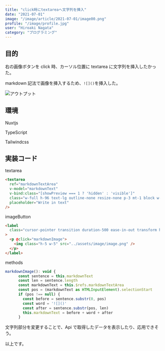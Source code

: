 ```yaml
---
title: "click時にtextareaへ文字列を挿入"
date: "2021-07-01"
image: "/image/article/2021-07-01/image00.png"
profile: "/image/profile.jpg"
user: "Hiroaki Nagata"
category: "プログラミング"
---
```


## 目的

右の画像ボタンを click 時、カーソル位置に textarea に文字列を挿入したかった。

markdown 記法で画像を挿入するため、`![]()`を挿入した。

![アウトプット](/image/article/2021-07-01/image01.png)

## 環境

Nuxtjs

TypeScript

Tailwindcss

## 実装コード

textarea

```html
<textarea
  ref="markdownTextArea"
  v-model="markdownText"
  v-bind:class="[showPreview === 1 ? 'hidden' : 'visible']"
  class="w-full h-96 text-lg outline-none resize-none p-3 mt-1 block w-full rounded-md border-gray-300 shadow-sm focus:border-indigo-300 focus:ring focus:ring-indigo-200 focus:ring-opacity-50"
  placeholder="Write in text"
/>
```

imageButton

```html
<label
  class="cursor-pointer transition duration-500 ease-in-out transform hover:-translate-y-1 hover:scale-110 m-5 flex items-center justify-center rounded-full h-10 w-10 bg-white focus:outline-none"
>
  <p @click="markdownImage">
    <img class="h-5 w-5" src="../assets/image/image.png" />
  </p>
</label>
```

methods

```javascript
markdownImage(): void {
      const sentence = this.markdownText
      const len = sentence.length
      const markdownText = this.$refs.markdownTextArea
      const pos = (markdownText as HTMLInputElement).selectionStart
      if (pos !== null) {
        const before = sentence.substr(0, pos)
        const word = '![]()'
        const after = sentence.substr(pos, len)
        this.markdownText = before + word + after
      }
```

文字列部分を変更することで、Api で取得したデータを表示したり、応用できそう。

以上です。
